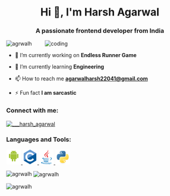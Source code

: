 <h1 align="center">Hi 👋, I'm Harsh Agarwal</h1>
<h3 align="center">A passionate frontend developer from India</h3>
<img align="right" alt="coding" width="400" src="https://user-images.githubusercontent.com/55389276/140866485-8fb1c876-9a8f-4d6a-98dc-08c4981eaf70.gif">

<p align="left"> <img src="https://komarev.com/ghpvc/?username=agrwalh&label=Profile%20views&color=0e75b6&style=flat" alt="agrwalh" /> </p>

- 🔭 I’m currently working on **Endless Runner Game**

- 🌱 I’m currently learning **Engineering**

- 📫 How to reach me **agarwalharsh22041@gmail.com**

- ⚡ Fun fact **I am sarcastic**

<h3 align="left">Connect with me:</h3>
<p align="left">
<a href="https://instagram.com/___harsh_agarwal" target="blank"><img align="center" src="https://raw.githubusercontent.com/rahuldkjain/github-profile-readme-generator/master/src/images/icons/Social/instagram.svg" alt="___harsh_agarwal" height="30" width="40" /></a>
</p>

<h3 align="left">Languages and Tools:</h3>
<p align="left"> <a href="https://developer.android.com" target="_blank" rel="noreferrer"> <img src="https://raw.githubusercontent.com/devicons/devicon/master/icons/android/android-original-wordmark.svg" alt="android" width="40" height="40"/> </a> <a href="https://www.cprogramming.com/" target="_blank" rel="noreferrer"> <img src="https://raw.githubusercontent.com/devicons/devicon/master/icons/c/c-original.svg" alt="c" width="40" height="40"/> </a> <a href="https://www.java.com" target="_blank" rel="noreferrer"> <img src="https://raw.githubusercontent.com/devicons/devicon/master/icons/java/java-original.svg" alt="java" width="40" height="40"/> </a> <a href="https://www.python.org" target="_blank" rel="noreferrer"> <img src="https://raw.githubusercontent.com/devicons/devicon/master/icons/python/python-original.svg" alt="python" width="40" height="40"/> </a> </p>

<p><img align="left" src="https://github-readme-stats.vercel.app/api/top-langs?username=agrwalh&show_icons=true&locale=en&layout=compact" alt="agrwalh" /></p>

<p>&nbsp;<img align="center" src="https://github-readme-stats.vercel.app/api?username=agrwalh&show_icons=true&locale=en" alt="agrwalh" /></p>

<p><img align="center" src="https://github-readme-streak-stats.herokuapp.com/?user=agrwalh&" alt="agrwalh" /></p>
